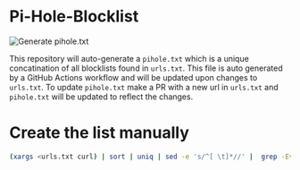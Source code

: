 # Pi-Hole-Blocklist
![Generate pihole.txt](https://github.com/rushadantia/Pi-Hole-Blocklist/workflows/Generate%20pihole.txt/badge.svg)

This repository will auto-generate a `pihole.txt` which is a unique concatination of all blocklists found in `urls.txt`. This file is auto generated by a GitHub Actions workflow and will be updated upon changes to `urls.txt`. To update `pihole.txt` make a PR with a new url in `urls.txt` and `pihole.txt` will be updated to reflect the changes.


# Create the list manually

```bash
(xargs <urls.txt curl) | sort | uniq | sed -e 's/^[ \t]*//' |  grep -Ev '^#|^-' > pihole.txt
```
